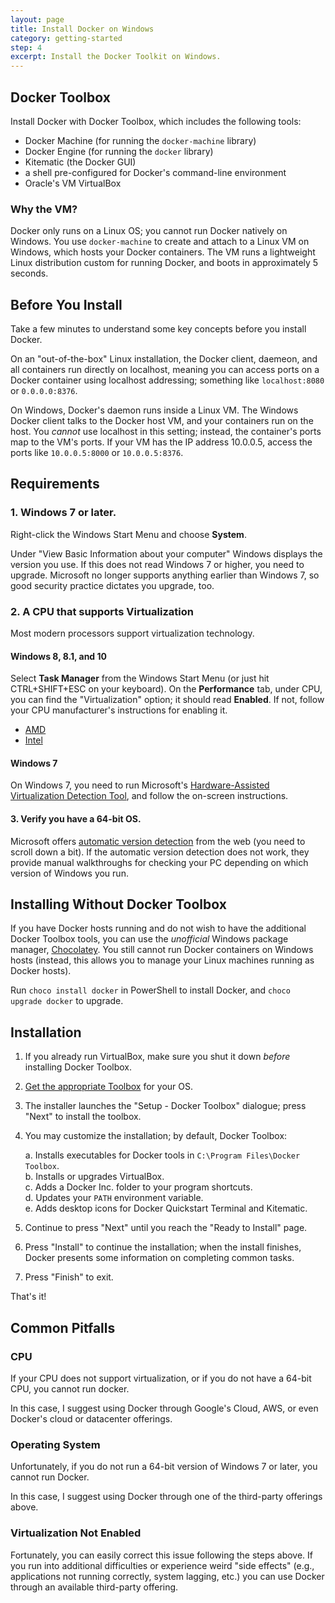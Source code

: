 ```yaml
---
layout: page
title: Install Docker on Windows
category: getting-started
step: 4
excerpt: Install the Docker Toolkit on Windows.
---
```


## Docker Toolbox

Install Docker with Docker Toolbox, which includes the following tools:

* Docker Machine (for running the `docker-machine` library)
* Docker Engine (for running the `docker` library)
* Kitematic (the Docker GUI)
* a shell pre-configured for Docker's command-line environment
* Oracle's VM VirtualBox

### Why the VM?
Docker only runs on a Linux OS; you cannot run Docker natively on Windows. You use `docker-machine` to create and attach to a Linux VM on Windows, which hosts your Docker containers. The VM runs a lightweight Linux distribution custom for running Docker, and boots in approximately 5 seconds.

## Before You Install

Take a few minutes to understand some key concepts before you install Docker.

On an "out-of-the-box" Linux installation, the Docker client, daemeon, and all containers run directly on localhost, meaning you can access ports on a Docker container using localhost addressing; something like `localhost:8080` or `0.0.0.0:8376`.

On Windows, Docker's daemon runs inside a Linux VM. The Windows Docker client talks to the Docker host VM, and your containers run on the host. You *cannot* use localhost in this setting; instead, the container's ports map to the VM's ports. If your VM has the IP address 10.0.0.5, access the ports like `10.0.0.5:8000` or `10.0.0.5:8376`.

## Requirements

### 1. Windows 7 or later.
Right-click the Windows Start Menu and choose **System**.

Under "View Basic Information about your computer" Windows displays the version you use. If this does not read Windows 7 or higher, you need to upgrade. Microsoft no longer supports anything earlier than Windows 7, so good security practice dictates you upgrade, too.

### 2. A CPU that supports Virtualization
Most modern processors support virtualization technology.

#### Windows 8, 8.1, and 10
Select **Task Manager** from the Windows Start Menu (or just hit CTRL+SHIFT+ESC on your keyboard). On the **Performance** tab, under CPU, you can find the "Virtualization" option; it should read **Enabled**. If not, follow your CPU manufacturer's instructions for enabling it.

- [AMD](http://www.amd.com)
- [Intel](http://www.intel.com)

#### Windows 7
On Windows 7, you need to run Microsoft's [Hardware-Assisted Virtualization Detection Tool](https://www.microsoft.com/en-us/download/details.aspx?id=592), and follow the on-screen instructions.

#### 3. Verify you have a 64-bit OS.
Microsoft offers [automatic version detection](https://support.microsoft.com/en-us/kb/827218) from the web (you need to scroll down a bit). If the automatic version detection does not work, they provide manual walkthroughs for checking your PC depending on which version of Windows you run.

## Installing Without Docker Toolbox

If you have Docker hosts running and do not wish to have the additional Docker Toolbox tools, you can use the *unofficial* Windows package manager, [Chocolatey](https://chocolatey.org). You still cannot run Docker containers on Windows hosts (instead, this allows you to manage your Linux machines running as Docker hosts).

Run `choco install docker` in PowerShell to install Docker, and `choco upgrade docker` to upgrade.

## Installation

1. If you already run VirtualBox, make sure you shut it down *before* installing Docker Toolbox.
2. [Get the appropriate Toolbox](https://www.docker.com/products/docker-toolbox) for your OS.
3. The installer launches the "Setup - Docker Toolbox" dialogue; press "Next" to install the toolbox.
4. You may customize the installation; by default, Docker Toolbox:

    a. Installs executables for Docker tools in `C:\Program Files\Docker Toolbox`.<br>
    b. Installs or upgrades VirtualBox.<br>
    c. Adds a Docker Inc. folder to your program shortcuts.<br>
    d. Updates your `PATH` environment variable.<br>
    e. Adds desktop icons for Docker Quickstart Terminal and Kitematic.
 5. Continue to press "Next" until you reach the "Ready to Install" page.
 6. Press "Install" to continue the installation; when the install finishes, Docker presents some information on completing common tasks.
 7. Press "Finish" to exit.

That's it!

## Common Pitfalls

### CPU

If your CPU does not support virtualization, or if you do not have a 64-bit CPU, you cannot run docker.

In this case, I suggest using Docker through Google's Cloud, AWS, or even Docker's cloud or datacenter offerings.

### Operating System

Unfortunately, if you do not run a 64-bit version of Windows 7 or later, you cannot run Docker.

In this case, I suggest using Docker through one of the third-party offerings above.

### Virtualization Not Enabled

Fortunately, you can easily correct this issue following the steps above. If you run into additional difficulties or experience weird "side effects" (e.g., applications not running correctly, system lagging, etc.) you can use Docker through an available third-party offering.